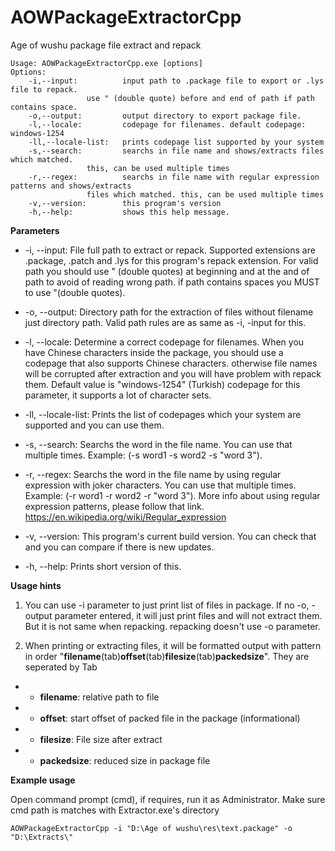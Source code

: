 # AOWPackageExtractorCpp
Age of wushu package file extract and repack

	Usage: AOWPackageExtractorCpp.exe [options]
	Options:
		-i,--input:          input path to .package file to export or .lys file to repack.
				     use " (double quote) before and end of path if path contains space.
		-o,--output:         output directory to export package file.
		-l,--locale:         codepage for filenames. default codepage: windows-1254
		-ll,--locale-list:   prints codepage list supported by your system
		-s,--search:         searchs in file name and shows/extracts files which matched.
				     this, can be used multiple times
		-r,--regex:          searchs in file name with regular expression patterns and shows/extracts
				     files which matched. this, can be used multiple times
		-v,--version:        this program's version
		-h,--help:           shows this help message.


**Parameters**
* -i, --input: File full path to extract or repack. Supported extensions are .package, .patch and .lys for this program's repack extension. For valid path you should use " (double quotes) at beginning and at the and of path to avoid of reading wrong path. if path contains spaces you MUST to use "(double quotes).

* -o, --output: Directory path for the extraction of files without filename just directory path. Valid path rules are as same as -i, -input for this.

* -l, --locale: Determine a correct codepage for filenames. When you have Chinese characters inside the package, you should use a codepage that also supports Chinese characters. otherwise file names will be corrupted after extraction and you will have problem with repack them. Default value is "windows-1254" (Turkish) codepage for this parameter, it supports a lot of character sets.

* -ll, --locale-list: Prints the list of codepages which your system are supported and you can use them.

* -s, --search: Searchs the word in the file name. You can use that multiple times. Example: (-s word1 -s word2 -s "word 3").

* -r, --regex: Searchs the word in the file name by using regular expression with joker characters. You can use that multiple times. Example: (-r word1 -r word2 -r "word 3").
More info about using regular expression patterns, please follow that link. https://en.wikipedia.org/wiki/Regular_expression

* -v, --version: This program's current build version. You can check that and you can compare if there is new updates.

* -h, --help: Prints short version of this.

**Usage hints**
1. You can use -i parameter to just print list of files in package. If no -o, -output parameter entered, it will just print files and will not extract them. But it is not same when repacking. repacking doesn't use -o parameter.

1. When printing or extracting files, it will be formatted output with pattern in order "**filename**(tab)**offset**(tab)**filesize**(tab)**packedsize**". They are seperated by Tab
* * **filename**: relative path to file
* * **offset**: start offset of packed file in the package (informational)
* * **filesize**: File size after extract
* * **packedsize**: reduced size in package file

**Example usage**

Open command prompt (cmd), if requires, run it as Administrator. Make sure cmd path is matches with Extractor.exe's directory

	AOWPackageExtractorCpp -i "D:\Age of wushu\res\text.package" -o "D:\Extracts\"
